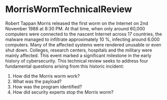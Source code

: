 # MorrisWormTechnicalReview
Robert Tappan Morris released the first worm on the Internet on 2nd November 1988 at 8:30 PM. At that time, when only around 60,000 computers were connected to the nascent Internet across 17 countries, the malware managed to infiltrate approximately 10 %, infecting around 6.000 computers. Many of the affected systems were rendered unusable or even shut down. Colleges, research centers, hospitals and the military were mainly affected. This event marked a significant milestone in the early history of cybersecurity. This technical review seeks to address four fundamental questions arising from this historic incident:
1. How did the Morris worm work?
2. What was the payload?
3. How was the program identified?
4. How did security experts stop the Morris worm?
